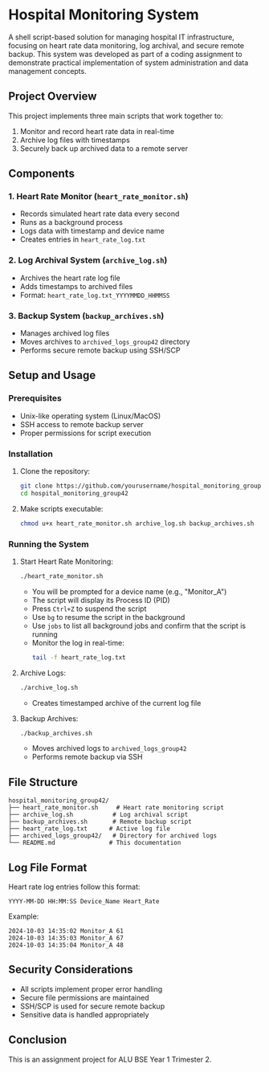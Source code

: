 # Hospital Monitoring System

A shell script-based solution for managing hospital IT infrastructure, focusing on heart rate data monitoring, log archival, and secure remote backup. This system was developed as part of a coding assignment to demonstrate practical implementation of system administration and data management concepts.

## Project Overview

This project implements three main scripts that work together to:
1. Monitor and record heart rate data in real-time
2. Archive log files with timestamps
3. Securely back up archived data to a remote server

## Components

### 1. Heart Rate Monitor (`heart_rate_monitor.sh`)
- Records simulated heart rate data every second
- Runs as a background process
- Logs data with timestamp and device name
- Creates entries in `heart_rate_log.txt`

### 2. Log Archival System (`archive_log.sh`)
- Archives the heart rate log file
- Adds timestamps to archived files
- Format: `heart_rate_log.txt_YYYYMMDD_HHMMSS`

### 3. Backup System (`backup_archives.sh`)
- Manages archived log files
- Moves archives to `archived_logs_group42` directory
- Performs secure remote backup using SSH/SCP

## Setup and Usage

### Prerequisites
- Unix-like operating system (Linux/MacOS)
- SSH access to remote backup server
- Proper permissions for script execution

### Installation
1. Clone the repository:
   ```bash
   git clone https://github.com/yourusername/hospital_monitoring_group42.git
   cd hospital_monitoring_group42
   ```

2. Make scripts executable:
   ```bash
   chmod u+x heart_rate_monitor.sh archive_log.sh backup_archives.sh
   ```

### Running the System

1. Start Heart Rate Monitoring:
   ```bash
   ./heart_rate_monitor.sh
   ```
   - You will be prompted for a device name (e.g., "Monitor_A")
   - The script will display its Process ID (PID)
   - Press `Ctrl+Z` to suspend the script
   - Use `bg` to resume the script in the background
   - Use `jobs` to list all background jobs and confirm that the script is running
   - Monitor the log in real-time:
     ```bash
     tail -f heart_rate_log.txt
     ```

2. Archive Logs:
   ```bash
   ./archive_log.sh
   ```
   - Creates timestamped archive of the current log file

3. Backup Archives:
   ```bash
   ./backup_archives.sh
   ```
   - Moves archived logs to `archived_logs_group42`
   - Performs remote backup via SSH

## File Structure
```
hospital_monitoring_group42/
├── heart_rate_monitor.sh     # Heart rate monitoring script
├── archive_log.sh           # Log archival script
├── backup_archives.sh       # Remote backup script
├── heart_rate_log.txt      # Active log file
├── archived_logs_group42/   # Directory for archived logs
└── README.md               # This documentation
```

## Log File Format

Heart rate log entries follow this format:
```
YYYY-MM-DD HH:MM:SS Device_Name Heart_Rate
```

Example:
```
2024-10-03 14:35:02 Monitor_A 61
2024-10-03 14:35:03 Monitor_A 67
2024-10-03 14:35:04 Monitor_A 48
```

## Security Considerations
- All scripts implement proper error handling
- Secure file permissions are maintained
- SSH/SCP is used for secure remote backup
- Sensitive data is handled appropriately

## Conclusion
This is an assignment project for ALU BSE Year 1 Trimester 2.